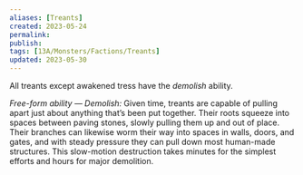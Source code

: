 ```yaml
---
aliases: [Treants]
created: 2023-05-24
permalink: 
publish: 
tags: [13A/Monsters/Factions/Treants]
updated: 2023-05-30
---
```

All treants except awakened tress have the *demolish* ability.

*Free-form ability — Demolish:* Given time, treants are capable of pulling apart just about anything that’s been put together. Their roots squeeze into spaces between paving stones, slowly pulling them up and out of place. Their branches can likewise worm their way into spaces in walls, doors, and gates, and with steady pressure they can pull down most human-made structures. This slow-motion destruction takes minutes for the simplest efforts and hours for major demolition.
